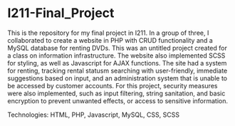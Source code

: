 # I211-Final_Project
This is the repository for my final project in I211.
In a group of three, I collaborated to create a website in PHP with CRUD functionality and a MySQL database for renting DVDs. 
This was an untitled project created for a class on information infrastructure. 
The website also implemented SCSS for styling, as well as Javascript for AJAX functions.
The site had a system for renting, tracking rental statusm searching with user-friendly, immediate suggestions based on input, and an administration system that is unable to be 
accessed by customer accounts. For this project, security measures were also implemented, such as input filtering, string sanitation, and basic encryption to prevent unwanted 
effects, or access to sensitive information.

Technologies: HTML, PHP, Javascript, MySQL, CSS, SCSS
